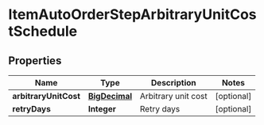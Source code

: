 
# ItemAutoOrderStepArbitraryUnitCostSchedule

## Properties
Name | Type | Description | Notes
------------ | ------------- | ------------- | -------------
**arbitraryUnitCost** | [**BigDecimal**](BigDecimal.md) | Arbitrary unit cost |  [optional]
**retryDays** | **Integer** | Retry days |  [optional]




